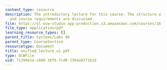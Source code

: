 ```yaml
---
content_type: resource
description: The introductory lecture for this course. The structure of the course
  and course requirements are discussed.
file: https://ol-ocw-studio-app-production.s3.amazonaws.com/courses/16-01-unified-engineering-i-ii-iii-iv-fall-2005-spring-2006/71194e1acb081bf67cd013b4a9271b16_unified_lecture_u1.pdf
file_type: application/pdf
learning_resource_types: []
parent_title: Systems/Labs 06
parent_type: CourseSection
resourcetype: Document
title: unified_lecture_u1.pdf
type: OCWFile
uid: 71194e1a-cb08-1bf6-7cd0-13b4a9271b16
---
```

